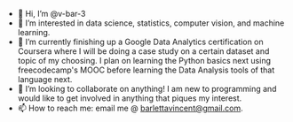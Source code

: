 - 👋 Hi, I’m @v-bar-3
- 👀 I’m interested in data science, statistics, computer vision, and machine learning.
- 🌱 I’m currently finishing up a Google Data Analytics certification on Coursera where I will be doing a case study on a certain dataset and topic of my choosing. I plan on learning the Python basics next using freecodecamp's MOOC before learning the Data Analysis tools of that language next.
- 💞️ I’m looking to collaborate on anything! I am new to programming and would like to get involved in anything that piques my interest.
- 📫 How to reach me: email me @ barlettavincent@gmail.com.

<!---
v-bar-3/v-bar-3 is a ✨ special ✨ repository because its `README.md` (this file) appears on your GitHub profile.
You can click the Preview link to take a look at your changes.
--->
